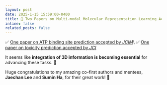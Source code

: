 ```yaml
---
layout: post
date: 2025-1-15 15:59:00-0400
title: 🎉 Two Papers on Multi-modal Molecular Representation Learning Accepted!
inline: false
related_posts: false
---
```


✅ [One paper on ATP binding site prediction accepted by *JCIM*](https://pubs.acs.org/doi/10.1021/acs.jcim.4c01255)\\
✅ [One paper on toxicity prediction accepted by *JCI*](https://jcheminf.biomedcentral.com/articles/10.1186/s13321-025-01012-5)

It seems like **integration of 3D information is becoming essential** for advancing these tasks. 🧩

Huge congratulations to my amazing co-first authors and mentees, **Jaechan Lee** and **Sumin Ha**, for their great work! 👏